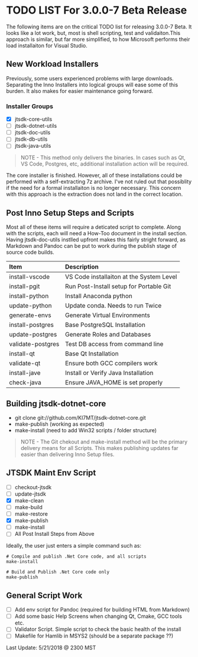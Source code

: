 
# TODO LIST For 3.0.0-7 Beta Release
The following items are on the critical TODO list for releasing 3.0.0-7 Beta. It
looks like a lot work, but, most is shell scripting, test and validaiton.This
approach is similar, but far more simplified, to how Microsoft performs their
load installaiton for Visual Studio.

## New Workload Installers
Previously, some users experienced problems with large downloads. Separating
the Inno Installers into logical groups will ease some of this burden. It
also makes for easier maintenance going forward.

### Installer Groups
- [X]  jtsdk-core-utils
- [ ]  jtsdk-dotnet-utils
- [ ]  jtsdk-doc-utils
- [ ]  jtsdk-db-utils
- [ ]  jtsdk-java-utils

> NOTE - This method only delivers the binaries. In cases such as Qt, VS Code,
Postgres, etc, additional installation action will be required.

The core installer is finished. However, all of these installations could be
performed with a self-extracting 7z archive. I've not ruled out that possiblity
if the need for a formal installaiton is no longer necessary. This concern
with this approach is the extraction does not land in the correct location.

## Post Inno Setup Steps and Scripts

Most all of these items will require a deticated script to complete. Along
with the scripts, each will need a How-Too document in the install section.
Having jtsdk-doc-utils instlled upfront makes this fairly stright forward, as
Markdown and Pandoc can be put to work during the publish stage of source
code builds.

| Item              |  Description 
|:------------------|:-------------
| install-vscode    | VS Code installaiton at the System Level
| install-pgit      | Run Post-Install setup for Portable Git
| install-python    | Install Anaconda python
| update-python     | Update conda. Needs to run Twice
| generate-envs     | Generate Virtual Environments
| install-postgres  | Base PostgreSQL Installation
| update-postgres   | Generate Roles and Databases
| validate-postgres | Test DB access from command line
| install-qt        | Base Qt Installation
| validate-qt       | Ensure both GCC compilers work
| install-jave      | Install or Verify Java Installation
| check-java        | Ensure JAVA_HOME is set properly

## Building jtsdk-dotnet-core
- git clone git://github.com/KI7MT/jtsdk-dotnet-core.git
- make-publish (working as expected)
- make-install (need to add Win32 scripts / folder structure)

> NOTE - The Git chekout and make-install method will be the primary delivery 
> means for all Scripts. This makes publishing updates far easier than delivering
> Inno Setup files.

## JTSDK Maint Env Script

- [ ]  checkout-jtsdk
- [ ]  update-jtsdk
- [X]  make-clean
- [ ]  make-build
- [ ]  make-restore
- [X]  make-publish
- [ ]  make-install
- [ ]  All Post Install Steps from Above

Ideally, the user just enters a simple command such as:
```shell
# Compile and publish .Net Core code, and all scripts
make-install

# Build and Publish .Net Core code only
make-publish
```
## General Script Work
- [ ]  Add env script for Pandoc (required for building HTML from Markdown)
- [ ]  Add some basic Help Screens when changing Qt, Cmake, GCC tools etc.
- [ ]  Validator Script. Simple script to check the basic health of the install
- [ ]  Makefile for Hamlib in MSYS2 (should be a separate package ??)

Last Update: 5/21/2018 @ 2300 MST